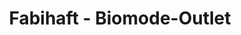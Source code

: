 ---
title: "Fabihaft - Biomode-Outlet"
url: /judenau-baumgarten/fabihaft-biomode-outlet/
shop: Kleidung
---